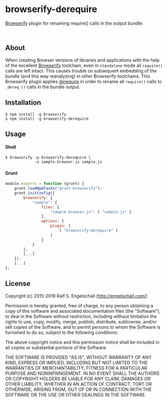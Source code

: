 
browserify-derequire
====================

[Browserify](http://browserify.org/) plugin for renaming require() calls
in the output bundle.

<p/>
<img src="https://nodei.co/npm/browserify-derequire.png?downloads=true&stars=true" alt=""/>

<p/>
<img src="https://david-dm.org/rse/browserify-derequire.png" alt=""/>

About
-----

When creating Browser versions of libraries and applications with the
help of the excellent [Browserify](http://browserify.org/) toolchain,
even in `standalone` mode all
`require()` calls are left intact. This causes trouble on
subsequent embedding of the bundle (and this way reanalyzing) in other Browserify toolchains.
This Browserify plugin applies [derequire](https://www.npmjs.com/package/derequire)
in order to rename all `require()` calls to `_dereq_()` calls in the bundle output.

Installation
------------

```shell
$ npm install -g browserify
$ npm install -g browserify-derequire
```

Usage
-----

#### Shell

```shell
$ browserify -p browserify-derequire \
             -o sample.browser.js sample.js
```

#### Grunt

```js
module.exports = function (grunt) {
    grunt.loadNpmTasks("grunt-browserify");
    grunt.initConfig({
        browserify: {
            "sample": {
                files: {
                    "sample.browser.js": [ "sample.js" ]
                },
                options: {
                    plugin: [
                        [ "browserify-derequire" ]
                    ]
                }
            }
        },
        [...]
    });
    [...]
};
```

License
-------

Copyright (c) 2015-2018 Ralf S. Engelschall (http://engelschall.com/)

Permission is hereby granted, free of charge, to any person obtaining
a copy of this software and associated documentation files (the
"Software"), to deal in the Software without restriction, including
without limitation the rights to use, copy, modify, merge, publish,
distribute, sublicense, and/or sell copies of the Software, and to
permit persons to whom the Software is furnished to do so, subject to
the following conditions:

The above copyright notice and this permission notice shall be included
in all copies or substantial portions of the Software.

THE SOFTWARE IS PROVIDED "AS IS", WITHOUT WARRANTY OF ANY KIND,
EXPRESS OR IMPLIED, INCLUDING BUT NOT LIMITED TO THE WARRANTIES OF
MERCHANTABILITY, FITNESS FOR A PARTICULAR PURPOSE AND NONINFRINGEMENT.
IN NO EVENT SHALL THE AUTHORS OR COPYRIGHT HOLDERS BE LIABLE FOR ANY
CLAIM, DAMAGES OR OTHER LIABILITY, WHETHER IN AN ACTION OF CONTRACT,
TORT OR OTHERWISE, ARISING FROM, OUT OF OR IN CONNECTION WITH THE
SOFTWARE OR THE USE OR OTHER DEALINGS IN THE SOFTWARE.


